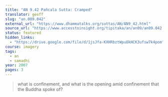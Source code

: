 ```yaml
---
title: "AN 9.42 Pañcala Sutta: Cramped"
translator: geoff
slug: "an.009.042"
external_url: "https://www.dhammatalks.org/suttas/AN/AN9_42.html"
source_url: "https://www.accesstoinsight.org/tipitaka/an/an09/an09.042.than.html"
status: featured
hidden_links:
  - "https://drive.google.com/file/d/1jsJfa-KXHRbztWpuOkHCK3ufsw7k4pom"
course: imagery
tags:
  - an
  - samadhi
year: 2007
pages: 3
---
```


> what is confinement, and what is the opening amid confinement that the Buddha spoke of?
